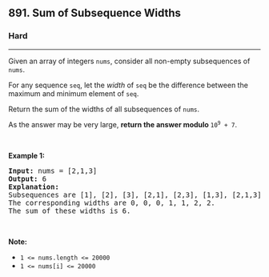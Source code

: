 <h2>891. Sum of Subsequence Widths</h2><h3>Hard</h3><hr><div><p>Given an array of integers <code>nums</code>, consider all non-empty subsequences of <code>nums</code>.</p>

<p>For any sequence <code>seq</code>, let the&nbsp;<em>width</em>&nbsp;of <code>seq</code> be the difference between the maximum and minimum element of <code>seq</code>.</p>

<p>Return the sum of the widths of all subsequences of <code>nums</code>.&nbsp;</p>

<p>As the answer may be very large, <strong>return the answer modulo </strong><code>10<sup>9</sup> + 7</code>.</p>

<div>
<p>&nbsp;</p>

<p><strong>Example 1:</strong></p>

<pre><strong>Input: </strong>nums = <span id="example-input-1-1">[2,1,3]</span>
<strong>Output: </strong><span id="example-output-1">6</span>
<strong>Explanation:
</strong>Subsequences are [1], [2], [3], [2,1], [2,3], [1,3], [2,1,3].
The corresponding widths are 0, 0, 0, 1, 1, 2, 2.
The sum of these widths is 6.
</pre>

<p>&nbsp;</p>

<p><strong>Note:</strong></p>

<ul>
	<li><code>1 &lt;= nums.length &lt;= 20000</code></li>
	<li><code>1 &lt;= nums[i] &lt;= 20000</code></li>
</ul>
</div>
</div>
